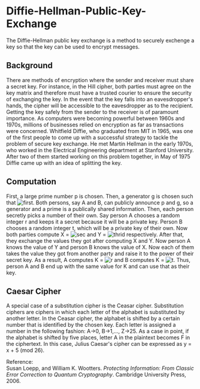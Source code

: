 # Diffie-Hellman-Public-Key-Exchange
The Diffie-Hellman public key exchange is a method to securely exchenge a key so that the key can be used to encrypt messages. 
## Background 
There are methods of encryption where the sender and receiver must share a secret key. For instance, in the Hill cipher, both parties must agree on the key matrix and therefore must have a trusted courier to ensure the security of exchanging the key. In the event that the key falls into an eavesdropper's hands, the cipher will be accessible to the eavesdropper as to the recipient. Getting the key safely from the sender to the receiver is of paramount importance. As computers were becoming powerful between 1960s and 1970s, millions of businesses relied on encryption as far as transactions were concerned. Whitfield Diffie, who graduated from MIT in 1965, was one of the first people to come up with a successful strategy to tackle the problem of secure key exchange. He met Martin Hellman in the early 1970s, who worked in the Electrical Engineering department at Stanford University. After two of them started working on this problem together, in May of 1975 Diffie came up with an idea of splitting the key.
## Computation
First, a large prime number p is chosen. Then, a generator g is chosen such that ![first](https://latex.codecogs.com/gif.latex?g\in&space;\mathbb{Z}_{p}). Both persons, say A and B, can publicly announce p and g, so a generator and a prime is a publically shared information. Then, each person secretly picks a number of their own. Say person A chooses a random integer r and keeps it a secret because it will be a private key. Person B chooses a random integer t, which will be a private key of their own. Now both parties compute X = ![sec](https://latex.codecogs.com/gif.latex?g^{r}modp) and Y = ![thrid](https://latex.codecogs.com/gif.latex?g^{t}modp) respectively. After that, they exchange the values they got after computing X and Y. Now person A knows the value of Y and person B knows the value of X. Now each of them takes the value they got from another party and raise it to the power of their secret key. As a result, A computes K = ![r](https://latex.codecogs.com/gif.latex?Y^{r}modp) and B computes K = ![t](https://latex.codecogs.com/gif.latex?X^{t}modp). Thus, person A and B end up with the same value for K and can use that as their key. 
## Caesar Cipher
A special case of a substitution cipher is the Ceasar cipher. Substitution ciphers are ciphers in which each letter of the alphabet is substituted by another letter. In the Ceasar cipher, the alphabet is shifted by a certain number that is identified by the chosen key. Each letter is assigned a number in the following fashion: A->0, B->1,..., Z->25. As a case in point, if the alphabet is shifted by five places, letter A in the plaintext becomes F in the ciphertext. In this case, Julius Caesar's cipher can be expressed as y = x + 5 (mod 26).

Reference:<br />
Susan Loepp, and William K. Wootters. *Protecting Information: From Classic Error Correction to Quantum Cryptography*. Cambridge University Press, 2006.
